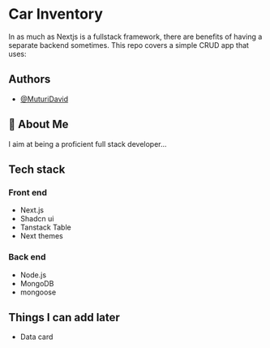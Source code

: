 
# Car Inventory

In as much as Nextjs is a fullstack framework, there are benefits of having a separate backend sometimes. This repo covers a simple CRUD app that uses:

## Authors

- [@MuturiDavid](https://www.tushdev.co/)

## 🚀 About Me

I aim at being a proficient full stack developer...

## Tech stack

### Front end

- Next.js
- Shadcn ui
- Tanstack Table
- Next themes

### Back end

- Node.js
- MongoDB
- mongoose

## Things I can add later

- Data card
